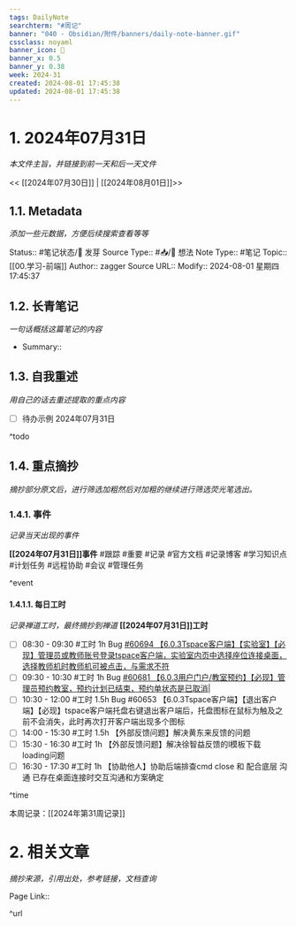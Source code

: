 ```yaml
---
tags: DailyNote
searchterm: "#周记"
banner: "040 - Obsidian/附件/banners/daily-note-banner.gif"
cssclass: noyaml
banner_icon: 💌
banner_x: 0.5
banner_y: 0.38
week: 2024-31
created: 2024-08-01 17:45:38
updated: 2024-08-01 17:45:38
---
```


# 1. 2024年07月31日

_本文件主旨，并链接到前一天和后一天文件_

<< [[2024年07月30日]] | [[2024年08月01日]]>>

## 1.1. Metadata

_添加一些元数据，方便后续搜索查看等等_

Status:: #笔记状态/🌱 发芽
Source Type:: #📥/💭 想法 
Note Type:: #笔记
Topic:: [[00.学习-前端]]
Author:: zagger
Source URL::
Modify:: 2024-08-01 星期四 17:45:37

## 1.2. 长青笔记

_一句话概括这篇笔记的内容_

- Summary::

## 1.3. 自我重述

_用自己的话去重述提取的重点内容_

- [ ] 待办示例 2024年07月31日

^todo

## 1.4. 重点摘抄

_摘抄部分原文后，进行筛选加粗然后对加粗的继续进行筛选荧光笔选出。_

### 1.4.1. 事件

_记录当天出现的事件_

**[[2024年07月31日]]事件** 
#跟踪 #重要 #记录 #官方文档 #记录博客 #学习知识点 #计划任务 #远程协助 #会议 #管理任务

^event

#### 1.4.1.1. 每日工时

_记录禅道工时，最终摘抄到禅道_
**[[2024年07月31日]]工时**
- [ ] 08:30 - 09:30 #工时  1h Bug [#60694 【6.0.3Tspace客户端】【实验室】【必现】管理员或教师账号登录tspace客户端，实验室内页中选择座位连接桌面，选择教师机时教师机可被点击，与需求不符](http://172.16.203.14:2980/bug-view-60694.html?onlybody=yes&tid=3vk6hxcs)
- [ ] 09:30 - 10:30 #工时  1h Bug [#60681 【6.0.3用户门户/教室预约】【必现】管理员预约教室，预约计划已结束，预约单状态是已取消](http://172.16.203.14:2980/bug-view-60681.html?onlybody=yes&tid=3vk6hxcs)|
- [ ] 10:30 - 12:00 #工时  1.5h 	Bug #60653 【6.0.3Tspace客户端】【退出客户端】【必现】tspace客户端托盘右键退出客户端后，托盘图标在鼠标为触及之前不会消失，此时再次打开客户端出现多个图标
- [ ] 14:00 - 15:30 #工时  1.5h 【外部反馈问题】解决黄东来反馈的问题
- [ ] 15:30 - 16:30 #工时  1h 【外部反馈问题】解决徐智益反馈的l模板下载loading问题
- [ ] 16:30 - 17:30 #工时  1h 【协助他人】协助后端排查cmd close 和 配合底层 沟通 已存在桌面连接时交互沟通和方案确定

^time

本周记录：[[2024年第31周记录]]

# 2. 相关文章

_摘抄来源，引用出处，参考链接，文档查询_

Page Link::

^url
